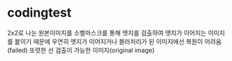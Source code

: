 # codingtest

2x2로 나눈 원본이미지를 소벨마스크를 통해 엣지를 검출하여 엣지가 이어지는 이미지를 붙이기 때문에 우연히 엣지가 이어지거나 블러처리가 된 이미지에선 복원이 어려움(failed)
또렷한 선 검출이 가능한 이미지(original image)
